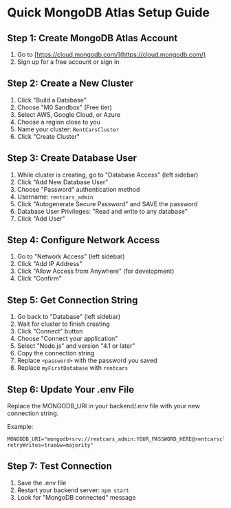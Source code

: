 # Quick MongoDB Atlas Setup Guide

## Step 1: Create MongoDB Atlas Account
1. Go to [https://cloud.mongodb.com/](https://cloud.mongodb.com/)
2. Sign up for a free account or sign in

## Step 2: Create a New Cluster
1. Click "Build a Database"
2. Choose "M0 Sandbox" (Free tier)
3. Select AWS, Google Cloud, or Azure
4. Choose a region close to you
5. Name your cluster: `RentCarsCluster`
6. Click "Create Cluster"

## Step 3: Create Database User
1. While cluster is creating, go to "Database Access" (left sidebar)
2. Click "Add New Database User"
3. Choose "Password" authentication method
4. Username: `rentcars_admin`
5. Click "Autogenerate Secure Password" and SAVE the password
6. Database User Privileges: "Read and write to any database"
7. Click "Add User"

## Step 4: Configure Network Access
1. Go to "Network Access" (left sidebar)
2. Click "Add IP Address"
3. Click "Allow Access from Anywhere" (for development)
4. Click "Confirm"

## Step 5: Get Connection String
1. Go back to "Database" (left sidebar)
2. Wait for cluster to finish creating
3. Click "Connect" button
4. Choose "Connect your application"
5. Select "Node.js" and version "4.1 or later"
6. Copy the connection string
7. Replace `<password>` with the password you saved
8. Replace `myFirstDatabase` with `rentcars`

## Step 6: Update Your .env File
Replace the MONGODB_URI in your backend/.env file with your new connection string.

Example:
```
MONGODB_URI="mongodb+srv://rentcars_admin:YOUR_PASSWORD_HERE@rentcarscluster.abc123.mongodb.net/rentcars?retryWrites=true&w=majority"
```

## Step 7: Test Connection
1. Save the .env file
2. Restart your backend server: `npm start`
3. Look for "MongoDB connected" message